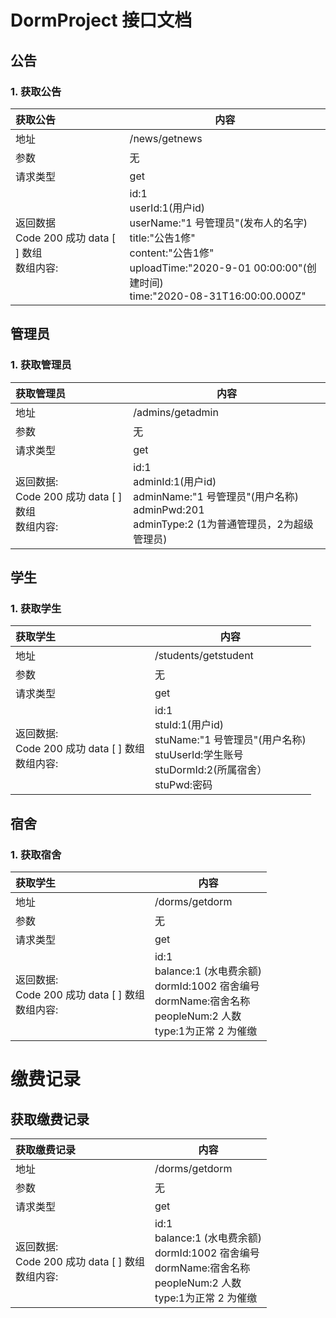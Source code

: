 # DormProject 接口文档

## 公告

### 1. 获取公告

| 获取公告                                                    | 内容                                                         |
| :---------------------------------------------------------- | ------------------------------------------------------------ |
| 地址                                                        | /news/getnews                                                |
| 参数                                                        | 无                                                           |
| 请求类型                                                    | get                                                          |
| 返回数据<br/>Code 200 成功 data [ ] 数组<br/>数组内容:<br/> | id:1<br/>userId:1(用户id)<br/>userName:"1 号管理员"(发布人的名字)<br/>title:"公告1修"<br/>content:"公告1修"<br/>uploadTime:"2020-9-01 00:00:00"(创建时间)<br/>time:"2020-08-31T16:00:00.000Z"<br/> |

## 管理员

### 1. 获取管理员

| 获取管理员                                                   | 内容                                                         |
| :----------------------------------------------------------- | ------------------------------------------------------------ |
| 地址                                                         | /admins/getadmin                                             |
| 参数                                                         | 无                                                           |
| 请求类型                                                     | get                                                          |
| 返回数据:<br/>Code 200 成功 data [ ] 数组<br/>数组内容:<br/> | id:1<br/>adminId:1(用户id)<br/>adminName:"1 号管理员"(用户名称)<br/>adminPwd:201<br/>adminType:2 (1为普通管理员，2为超级管理员)<br/> |

## 学生

### 1. 获取学生

| 获取学生                                                     | 内容                                                         |
| :----------------------------------------------------------- | ------------------------------------------------------------ |
| 地址                                                         | /students/getstudent                                         |
| 参数                                                         | 无                                                           |
| 请求类型                                                     | get                                                          |
| 返回数据:<br/>Code 200 成功 data [ ] 数组<br/>数组内容:<br/> | id:1<br/>stuId:1(用户id)<br/>stuName:"1 号管理员"(用户名称)<br/>stuUserId:学生账号<br/>stuDormId:2(所属宿舍）<br/>stuPwd:密码 |

## 宿舍

### 1. 获取宿舍

| 获取学生                                                     | 内容                                                         |
| :----------------------------------------------------------- | ------------------------------------------------------------ |
| 地址                                                         | /dorms/getdorm                                               |
| 参数                                                         | 无                                                           |
| 请求类型                                                     | get                                                          |
| 返回数据:<br/>Code 200 成功 data [ ] 数组<br/>数组内容:<br/> | id:1<br/>balance:1 (水电费余额)<br/>dormId:1002 宿舍编号<br/>dormName:宿舍名称<br/>peopleNum:2 人数<br/>type:1为正常 2 为催缴 |

# 缴费记录

## 获取缴费记录

| 获取缴费记录                                                 | 内容                                                         |
| :----------------------------------------------------------- | ------------------------------------------------------------ |
| 地址                                                         | /dorms/getdorm                                               |
| 参数                                                         | 无                                                           |
| 请求类型                                                     | get                                                          |
| 返回数据:<br/>Code 200 成功 data [ ] 数组<br/>数组内容:<br/> | id:1<br/>balance:1 (水电费余额)<br/>dormId:1002 宿舍编号<br/>dormName:宿舍名称<br/>peopleNum:2 人数<br/>type:1为正常 2 为催缴 |